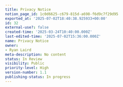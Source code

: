 ```yaml
---
title: Privacy Notice
notion_page_id: 1c0d6625-c679-815d-a698-f6d9c7f29d95
exported_at: '2025-07-02T18:40:38.925933+00:00'
id: 32
external-use?: false
created-time: '2025-03-24T10:40:00.000Z'
last-edited-time: '2025-07-02T15:36:00.000Z'
name: Privacy Notice
owner:
- Ryan Laird
meta-description: No content
status: In Review
visibility: Public
priority-level: High
version-number: 1.1
publishing-status: In progress
---
```


